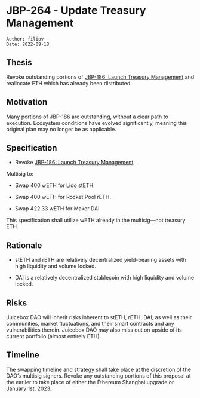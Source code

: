 # JBP-264 - Update Treasury Management
```plain text
Author: filipv
Date: 2022-09-18
```

## Thesis

Revoke outstanding portions of [JBP-186: Launch Treasury Management](https://snapshot.org/#/jbdao.eth/proposal/0xfce85632456d2cb91cd8361c0f79707de7a4ef4608912ab0d01c9d8abb5619d5) and reallocate ETH which has already been distributed.

## Motivation

Many portions of JBP-186 are outstanding, without a clear path to execution. Ecosystem conditions have evolved significantly, meaning this original plan may no longer be as applicable.

## Specification

- Revoke [JBP-186: Launch Treasury Management](https://snapshot.org/#/jbdao.eth/proposal/0xfce85632456d2cb91cd8361c0f79707de7a4ef4608912ab0d01c9d8abb5619d5).

Multisig to:

- Swap 400 wETH for Lido stETH.

- Swap 400 wETH for Rocket Pool rETH.

- Swap 422.33 wETH for Maker DAI

This specification shall utilize wETH already in the multisig—not treasury ETH.

## Rationale

- stETH and rETH are relatively decentralized yield-bearing assets with high liquidity and volume locked.

- DAI is a relatively decentralized stablecoin with high liquidity and volume locked.

## Risks

Juicebox DAO will inherit risks inherent to stETH, rETH, DAI; as well as their communities, market fluctuations, and their smart contracts and any vulnerabilities therein. Juicebox DAO may also miss out on upside of its current portfolio (almost entirely ETH).

## Timeline

The swapping timeline and strategy shall take place at the discretion of the DAO’s multisig signers. Revoke any outstanding portions of this proposal at the earlier to take place of either the Ethereum Shanghai upgrade or January 1st, 2023.
